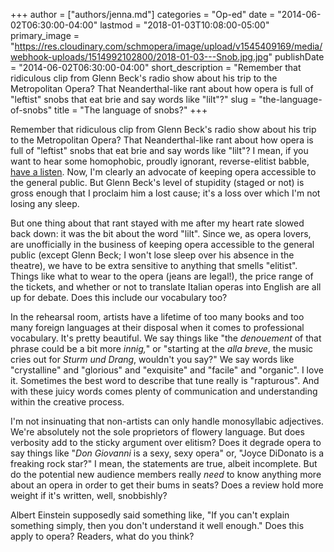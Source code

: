 +++
author = ["authors/jenna.md"]
categories = "Op-ed"
date = "2014-06-02T06:30:00-04:00"
lastmod = "2018-01-03T10:08:00-05:00"
primary_image = "https://res.cloudinary.com/schmopera/image/upload/v1545409169/media/webhook-uploads/1514992102800/2018-01-03---Snob.jpg.jpg"
publishDate = "2014-06-02T06:30:00-04:00"
short_description = "Remember that ridiculous clip from Glenn Beck&#039;s radio show about his trip to the Metropolitan Opera? That Neanderthal-like rant about how opera is full of &quot;leftist&quot; snobs that eat brie and say words like &quot;lilt&quot;?"
slug = "the-language-of-snobs"
title = "The language of snobs?"
+++

Remember that ridiculous clip from Glenn Beck's radio show about his trip to the Metropolitan Opera? That Neanderthal-like rant about how opera is full of "leftist" snobs that eat brie and say words like "lilt"? I mean, if you want to hear some homophobic, proudly ignorant, reverse-elitist babble, [have a listen](https://www.youtube.com/watch?v=rcmMZIX0pZo&feature=kp). Now, I'm clearly an advocate of keeping opera accessible to the general public. But Glenn Beck's level of stupidity (staged or not) is gross enough that I proclaim him a lost cause; it's a loss over which I'm not losing any sleep.

But one thing about that rant stayed with me after my heart rate slowed back down: it was the bit about the word "lilt". Since we, as opera lovers, are unofficially in the business of keeping opera accessible to the general public (except Glenn Beck; I won't lose sleep over his absence in the theatre), we have to be extra sensitive to anything that smells "elitist". Things like what to wear to the opera (jeans are legal!), the price range of the tickets, and whether or not to translate Italian operas into English are all up for debate. Does this include our vocabulary too?

In the rehearsal room, artists have a lifetime of too many books and too many foreign languages at their disposal when it comes to professional vocabulary. It's pretty beautiful. We say things like "the _denouement_ of that phrase could be a bit more _innig,_" or "starting at the _alla breve_, the music cries out for _Sturm und Drang_, wouldn't you say?" We say words like "crystalline" and "glorious" and "exquisite" and "facile" and "organic". I love it. Sometimes the best word to describe that tune really is "rapturous". And with these juicy words comes plenty of communication and understanding within the creative process.

I'm not insinuating that non-artists can only handle monosyllabic adjectives. We're absolutely not the sole proprietors of flowery language. But does verbosity add to the sticky argument over elitism? Does it degrade opera to say things like "_Don Giovanni_ is a sexy, sexy opera" or, "Joyce DiDonato is a freaking rock star?" I mean, the statements are true, albeit incomplete. But do the potential new audience members really _need_ to know anything more about an opera in order to get their bums in seats? Does a review hold more weight if it's written, well, snobbishly?

Albert Einstein supposedly said something like, "If you can't explain something simply, then you don't understand it well enough." Does this apply to opera? Readers, what do you think?

